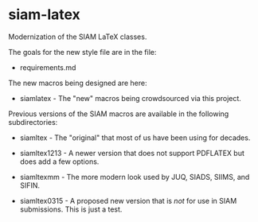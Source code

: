 # siam-latex
Modernization of the SIAM LaTeX classes.

The goals for the new style file are in the file:

* requirements.md

The new macros being designed are here:

* siamlatex - The "new" macros being crowdsourced via this project.

Previous versions of the SIAM macros are available in the following
subdirectories:

* siamltex - The "original" that most of us have been using for
             decades.

* siamltex1213 - A newer version that does not support PDFLATEX but
                 does add a few options.

* siamltexmm - The more modern look used by JUQ, SIADS, SIIMS, and
               SIFIN.

* siamltex0315 - A proposed new version that is *not* for use in SIAM
                 submissions. This is just a test.
